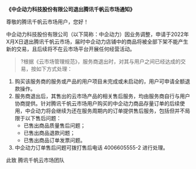 **《中企动力科技股份有限公司退出腾讯千帆云市场通知》**

尊敬的腾讯千帆云市场用户，您好！ 

中企动力科技股份有限公司（以下简称：中企动力）因业务调整，申请于2022年X月X日退出腾讯千帆云市场，届时中企动力店铺中的商品将被全部下架不能产生新的交易，且后续将不在云市场平台开展任何经营活动。

>?根据《云市场管理规范》，服务商退出时，对其与用户之间已经达成的交易，按如下方式处理：
1. 购买该服务商的服务或产品的用户项目未完成或未启动的，用户可申请全额退款操作。
2. 服务商退出后，其售出的云市场产品的相关售后服务，均由服务商自行与用户协商提供。针对腾讯千帆云市场用户购买的中企动力商品存量订单的后续使用，中企动力将会继续为还在服务周期内的订单提供售后服务，包括但并不局限于以下售后问题：
	- 已售出商品质量售后问题；
	- 已售出商品退款问题；
	- 已售出商品订单发票问题。
3. 中企动力订单售后问题可拨打售后电话 4006605555-2 进行处理。

此致 
腾讯千帆云市场团队
